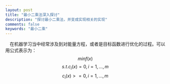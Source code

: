```yaml
---
layout: post
title: "最小二乘法深入探讨"
description: "探讨最小二乘法，并变成实现相关的实现"
comments: false
keywords: "最小二乘"
---
```


&emsp;在机器学习当中经常涉及到对能量方程，或者是目标函数进行优化的过程。可以用公式表示为：
$$min  f(x)$$
$$s.t.  c_i(x)=0,   i=1,...,m$$
$$      c_i(x)>=0,   i=1,...,m$$


